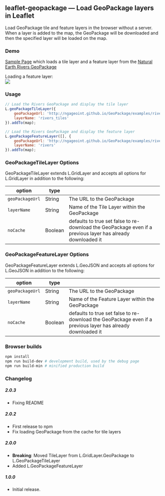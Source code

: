 ## leaflet-geopackage &mdash; Load GeoPackage layers in Leaflet

Load GeoPackage tile and feature layers in the browser without a server.  When a layer is added to the map, the GeoPackage will be downloaded and then the specified layer will be loaded on the map.

### Demo

[Sample Page](https://ngageoint.github.io/geopackage-js/leaflet/index.html) which loads a tile layer and a feature layer from the [Natural Earth Rivers GeoPackage](http://ngageoint.github.io/GeoPackage/examples/rivers.gpkg)

Loading a feature layer:  
![](https://github.com/ngageoint/geopackage-js/blob/master/docs/leaflet/featurelayer.gif?raw=true)

### Usage

```js
// Load the Rivers GeoPackage and display the tile layer
L.geoPackageTileLayer({
    geoPackageUrl: 'http://ngageoint.github.io/GeoPackage/examples/rivers.gpkg',
    layerName: 'rivers_tiles'
}).addTo(map);

// Load the Rivers GeoPackage and display the feature layer
L.geoPackageFeatureLayer([], {
    geoPackageUrl: 'http://ngageoint.github.io/GeoPackage/examples/rivers.gpkg',
    layerName: 'rivers'
}).addTo(map);
```

### GeoPackageTileLayer Options

GeoPackageTileLayer extends L.GridLayer and accepts all options for L.GridLayer in addition to the following:

| option       | type    |  |
| ------------ | ------- | -------------- |
| `geoPackageUrl`     | String  | The URL to the GeoPackage
| `layerName`   | String  | Name of the Tile Layer within the GeoPackage
| `noCache`   | Boolean  | defaults to true set false to re-download the GeoPackage even if a previous layer has already downloaded it

### GeoPackageFeatureLayer Options

GeoPackageFeatureLayer extends L.GeoJSON and accepts all options for L.GeoJSON in addition to the following:

| option       | type    | |
| ------------ | ------- | -------------- |
| `geoPackageUrl`     | String  | The URL to the GeoPackage
| `layerName`   | String  | Name of the Feature Layer within the GeoPackage
| `noCache`   | Boolean  | defaults to true set false to re-download the GeoPackage even if a previous layer has already downloaded it

### Browser builds

```bash
npm install
npm run build-dev # development build, used by the debug page
npm run build-min # minified production build
```

### Changelog

##### 2.0.3

- Fixing README

##### 2.0.2

- First release to npm
- Fix loading GeoPackage from the cache for tile layers

##### 2.0.0

- **Breaking**: Moved TileLayer from L.GridLayer.GeoPackage to L.GeoPackageTileLayer
- Added L.GeoPackageFeatureLayer

##### 1.0.0

- Initial release.
